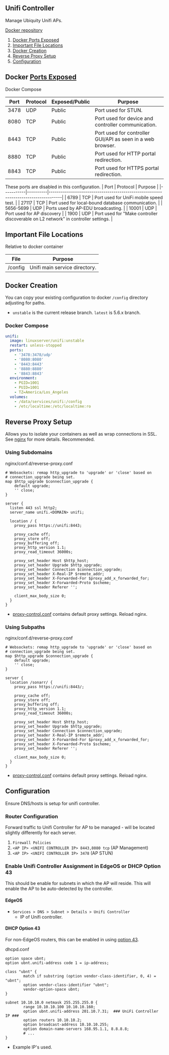 Unifi Controller
-------------
Manage Ubiquity Unifi APs.

[Docker repository][1]

1. [Docker Ports Exposed](#docker-ports-exposed)
1. [Important File Locations](#important-file-locations)
1. [Docker Creation](#docker-creation)
1. [Reverse Proxy Setup](#reverse-proxy-setup)
1. [Configuration](#configuration)

Docker [Ports Exposed][2]
-------------------------
Docker Compose

| Port | Protocol | Exposed/Public | Purpose                                                    |
|------|----------|----------------|------------------------------------------------------------|
| 3478 | UDP      | Public         | Port used for STUN.                                        |
| 8080 | TCP      | Public         | Port used for device and controller communication.         |
| 8443 | TCP      | Public         | Port used for controller GUI/API as seen in a web browser. |
| 8880 | TCP      | Public         | Port used for HTTP portal redirection.                     |
| 8843 | TCP      | Public         | Port used for HTTPS portal redirection.                    |

These ports are disabled in this configuration.
| Port      | Protocol | Purpose                                                                            |
|-----------|----------|------------------------------------------------------------------------------------|
| 6789      | TCP      | Port used for UniFi mobile speed test.                                             |
| 27117     | TCP      | Port used for local-bound database communication.                                  |
| 5656-5699 | UDP      | Ports used by AP-EDU broadcasting.                                                 |
| 10001     | UDP      | Port used for AP discovery                                                         |
| 1900      | UDP      | Port used for "Make controller discoverable on L2 network" in controller settings. |

Important File Locations
------------------------
Relative to docker container

| File       | Purpose                              |
|------------|--------------------------------------|
| /config    | Unifi main service directory.        |

Docker Creation
---------------
You can copy your existing configuration to docker `/config` directory
adjusting for paths.

* `unstable` is the current release branch. `latest` is 5.6.x branch.

### Docker Compose
```yaml
unifi:
  image: linuxserver/unifi:unstable
  restart: unless-stopped
  ports:
    - '3478:3478/udp'
    - '8080:8080'
    - '8443:8443'
    - '8880:8880'
    - '8843:8843'
  environment:
    - PGID=1001
    - PUID=1001
    - TZ=America/Los_Angeles
  volumes:
    - /data/services/unifi:/config
    - /etc/localtime:/etc/localtime:ro
```

Reverse Proxy Setup
-------------------
Allows you to isolate your containers as well as wrap connections in SSL. See
[nginx][ref2] for more details. Recommended.

### Using Subdomains
nginx/conf.d/reverse-proxy.conf
```nginx
# Websockets: remap http_upgrade to 'upgrade' or 'close' based on
# connection_upgrade being set.
map $http_upgrade $connection_upgrade {
    default upgrade;
    '' close;
}

server {
  listen 443 ssl http2;
  server_name unifi.<DOMAIN> unifi;

  location / {
    proxy_pass https://unifi:8443;

    proxy_cache off;
    proxy_store off;
    proxy_buffering off;
    proxy_http_version 1.1;
    proxy_read_timeout 36000s;

    proxy_set_header Host $http_host;
    proxy_set_header Upgrade $http_upgrade;
    proxy_set_header Connection $connection_upgrade;
    proxy_set_header X-Real-IP $remote_addr;
    proxy_set_header X-Forwarded-For $proxy_add_x_forwarded_for;
    proxy_set_header X-Forwarded-Proto $scheme;
    proxy_set_header Referer '';

    client_max_body_size 0;
  }
}
```
* [proxy-control.conf][ref1] contains default proxy settings. Reload nginx.

### Using Subpaths
nginx/conf.d/reverse-proxy.conf
```nginx
# Websockets: remap http_upgrade to 'upgrade' or 'close' based on
# connection_upgrade being set.
map $http_upgrade $connection_upgrade {
    default upgrade;
    '' close;
}

server {
  location /sonarr/ {
    proxy_pass https://unifi:8443/;

    proxy_cache off;
    proxy_store off;
    proxy_buffering off;
    proxy_http_version 1.1;
    proxy_read_timeout 36000s;

    proxy_set_header Host $http_host;
    proxy_set_header Upgrade $http_upgrade;
    proxy_set_header Connection $connection_upgrade;
    proxy_set_header X-Real-IP $remote_addr;
    proxy_set_header X-Forwarded-For $proxy_add_x_forwarded_for;
    proxy_set_header X-Forwarded-Proto $scheme;
    proxy_set_header Referer '';

    client_max_body_size 0;
  }
}
```
* [proxy-control.conf][ref1] contains default proxy settings. Reload nginx.

Configuration
-------------
Ensure DNS/hosts is setup for unifi controller.

### Router Configuration
Forward traffic to Unifi Controller for AP to be managed - will be located
slightly differently for each server.

1. `Firewall Policies`
  1. `<AP IP> <UNIFI CONTROLLER IP> 8443,8080 tcp` (AP Management)
  1. `<AP IP> <UNIFI CONTROLLER IP> 3478` (AP STUN)

### Enable Unifi Controller Assignment in EdgeOS or DHCP Option 43
This should be enable for subnets in which the AP will reside. This will enable
the AP to be auto-detected by the controller.

#### EdgeOS
* `Services > DNS > Subnet > Details > Unifi Controller`
  * IP of Unifi controller.

#### DHCP Option 43
For non-EdgeOS routers, this can be enabled in using [option 43][3].

dhcpd.conf
```dhcpd
option space ubnt;
option ubnt.unifi-address code 1 = ip-address;

class "ubnt" {
        match if substring (option vendor-class-identifier, 0, 4) = "ubnt";
        option vendor-class-identifier "ubnt";
        vendor-option-space ubnt;
}

subnet 10.10.10.0 netmask 255.255.255.0 {
        range 10.10.10.100 10.10.10.160;
        option ubnt.unifi-address 201.10.7.31;  ### UniFi Controller IP ###
        option routers 10.10.10.2;
        option broadcast-address 10.10.10.255;
        option domain-name-servers 168.95.1.1, 8.8.8.8;
        # ...
}
```
* Example IP's used.

[1]: https://hub.docker.com/r/linuxserver/unifi/
[2]: https://help.ubnt.com/hc/en-us/articles/218506997-UniFi-Ports-Used
[3]: https://help.ubnt.com/hc/en-us/articles/204909754-UniFi-Device-Adoption-Methods-for-Remote-UniFi-Controllers#7

[ref1]: ../nginx/proxy-control.conf
[ref2]: ../nginx/README.md